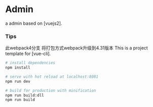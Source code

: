 # Admin
a  admin based on [vuejs2].

### Tips
此webpack4分支  将打包方式webpack升级到4.31版本
This is a project template for [vue-cli].

``` bash
# install dependencies
npm install

# serve with hot reload at localhost:8081
npm run dev

# build for production with minification
npm run build:dll
npm run build
```
